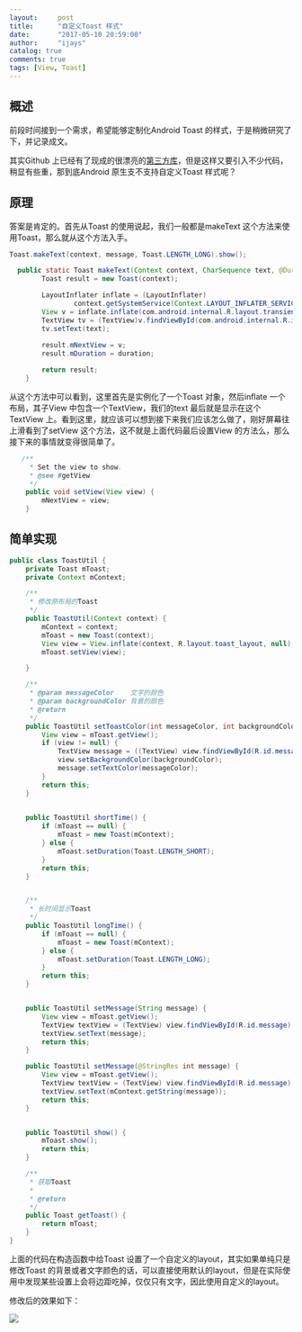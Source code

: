 ```yaml
---
layout:     post
title:      "自定义Toast 样式"
date:       "2017-05-10 20:59:00"
author:     "ijays"
catalog: true
comments: true
tags: [View, Toast]
---
```




## 概述

前段时间接到一个需求，希望能够定制化Android Toast 的样式，于是稍微研究了下，并记录成文。

其实Github 上已经有了现成的很漂亮的[第三方库](https://github.com/GrenderG/Toasty)，但是这样又要引入不少代码，稍显有些重，那到底Android 原生支不支持自定义Toast 样式呢？

## 原理

答案是肯定的。首先从Toast 的使用说起，我们一般都是makeText 这个方法来使用Toast，那么就从这个方法入手。

```java
Toast.makeText(context, message, Toast.LENGTH_LONG).show();
```

```java
  public static Toast makeText(Context context, CharSequence text, @Duration int duration{
        Toast result = new Toast(context);

        LayoutInflater inflate = (LayoutInflater)
                context.getSystemService(Context.LAYOUT_INFLATER_SERVICE);
        View v = inflate.inflate(com.android.internal.R.layout.transient_notification, null);
        TextView tv = (TextView)v.findViewById(com.android.internal.R.id.message);
        tv.setText(text);
        
        result.mNextView = v;
        result.mDuration = duration;

        return result;
    }
```

从这个方法中可以看到，这里首先是实例化了一个Toast 对象，然后inflate 一个布局，其子View 中包含一个TextView，我们的text 最后就是显示在这个TextView 上。看到这里，就应该可以想到接下来我们应该怎么做了，刚好屏幕往上滑看到了setView 这个方法，这不就是上面代码最后设置View 的方法么，那么接下来的事情就变得很简单了。

```java
   /**
     * Set the view to show.
     * @see #getView
     */
    public void setView(View view) {
        mNextView = view;
    }
```

## 简单实现

```java
public class ToastUtil {
    private Toast mToast;
    private Context mContext;

    /**
     * 修改原布局的Toast
     */
    public ToastUtil(Context context) {
        mContext = context;
        mToast = new Toast(context);
        View view = View.inflate(context, R.layout.toast_layout, null);
        mToast.setView(view);

    }

    /**
     * @param messageColor    文字的颜色
     * @param backgroundColor 背景的颜色
     * @return 
     */
    public ToastUtil setToastColor(int messageColor, int backgroundColor) {
        View view = mToast.getView();
        if (view != null) {
            TextView message = ((TextView) view.findViewById(R.id.message));
            view.setBackgroundColor(backgroundColor);
            message.setTextColor(messageColor);
        }
        return this;
    }
    

    public ToastUtil shortTime() {
        if (mToast == null) {
            mToast = new Toast(mContext);
        } else {
            mToast.setDuration(Toast.LENGTH_SHORT);
        }
        return this;
    }


    /**
     * 长时间显示Toast
     */
    public ToastUtil longTime() {
        if (mToast == null) {
            mToast = new Toast(mContext);
        } else {
            mToast.setDuration(Toast.LENGTH_LONG);
        }
        return this;
    }


    public ToastUtil setMessage(String message) {
        View view = mToast.getView();
        TextView textView = (TextView) view.findViewById(R.id.message);
        textView.setText(message);
        return this;
    }

    public ToastUtil setMessage(@StringRes int message) {
        View view = mToast.getView();
        TextView textView = (TextView) view.findViewById(R.id.message);
        textView.setText(mContext.getString(message));
        return this;
    }


    public ToastUtil show() {
        mToast.show();
        return this;
    }

    /**
     * 获取Toast
     *
     * @return
     */
    public Toast getToast() {
        return mToast;
    }
}
```

上面的代码在构造函数中给Toast 设置了一个自定义的layout，其实如果单纯只是修改Toast 的背景或者文字颜色的话，可以直接使用默认的layout，但是在实际使用中发现某些设置上会将边距吃掉，仅仅只有文字，因此使用自定义的layout。

修改后的效果如下：

![](http://upload-images.jianshu.io/upload_images/565012-aa6b74be3f61bc90.jpg?imageMogr2/auto-orient/strip%7CimageView2/2/w/500)